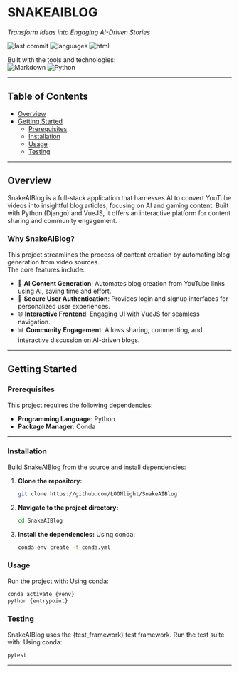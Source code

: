 # SNAKEAIBLOG

*Transform Ideas into Engaging AI-Driven Stories*

![last commit](https://img.shields.io/github/last-commit/LOONlight/SnakeAIBlog?label=last%20commit)
![languages](https://img.shields.io/github/languages/count/LOONlight/SnakeAIBlog?label=languages)
![html](https://img.shields.io/badge/html-64.6%25-blue)

Built with the tools and technologies:  
![Markdown](https://img.shields.io/badge/Markdown-000000?logo=markdown&logoColor=white) 
![Python](https://img.shields.io/badge/Python-3776AB?logo=python&logoColor=white)

---

## Table of Contents
- [Overview](#overview)
- [Getting Started](#getting-started)
  - [Prerequisites](#prerequisites)
  - [Installation](#installation)
  - [Usage](#usage)
  - [Testing](#testing)

---

## Overview
SnakeAIBlog is a full-stack application that harnesses AI to convert YouTube videos into insightful blog articles, focusing on AI and gaming content. Built with Python (Django) and VueJS, it offers an interactive platform for content sharing and community engagement.

### Why SnakeAIBlog?
This project streamlines the process of content creation by automating blog generation from video sources.  
The core features include:

- 📝 **AI Content Generation**: Automates blog creation from YouTube links using AI, saving time and effort.  
- 🔐 **Secure User Authentication**: Provides login and signup interfaces for personalized user experiences.  
- 🌐 **Interactive Frontend**: Engaging UI with VueJS for seamless navigation.  
- 📊 **Community Engagement**: Allows sharing, commenting, and interactive discussion on AI-driven blogs.  

---

## Getting Started

### Prerequisites
This project requires the following dependencies:

- **Programming Language**: Python  
- **Package Manager**: Conda  

---

### Installation
Build SnakeAIBlog from the source and install dependencies:

1. **Clone the repository:**
   ```bash
   git clone https://github.com/LOONlight/SnakeAIBlog
2. **Navigate to the project directory:**
   ```bash
   cd SnakeAIBlog
3. **Install the dependencies:**
Using conda:
   ```bash
   conda env create -f conda.yml

### Usage
Run the project with:
Using conda:
  ```bash
  conda activate {venv}
  python {entrypoint}
  ```
### Testing
SnakeAIBlog uses the {test_framework} test framework. Run the test suite with:
Using conda:
```bash
pytest
```

---


